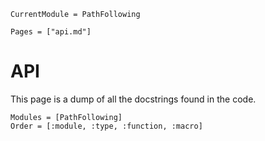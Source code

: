 ```@meta
CurrentModule = PathFollowing
```

```@contents
Pages = ["api.md"]
```

# API
This page is a dump of all the docstrings found in the code. 

```@autodocs
Modules = [PathFollowing]
Order = [:module, :type, :function, :macro]
```